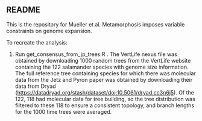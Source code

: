 ## README

This is the repository for Mueller et al. Metamorphosis imposes variable constraints on genome expansion.

To recreate the analysis:

1. Run get_consensus_from_jp_trees.R . The VertLife nexus file was obtained by downloading 1000 random trees from the VertLife website containing the 122 salamander species with genome size information. The full reference tree containing species for which there was molecular data from the Jetz and Pyron paper was obtained by downloading their data from Dryad (https://datadryad.org/stash/dataset/doi:10.5061/dryad.cc3n6j5). Of the 122, 118 had molecular data for tree building, so the tree distribution was filtered to these 118 to ensure a consistent topology, and branch lengths for the 1000 time trees were averaged.